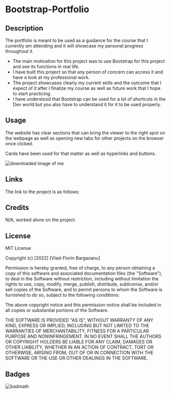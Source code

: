 # Bootstrap-Portfolio

## Description

The portfolio is meant to be used as a guidance for the course that I currently am attending and it will showcase my personal progress throughout it.

- The main motivation for this project was to use Bootstrap for this project and see its functions in real life.
- I have built this project so that any person of concern can access it and have a look at my professional work.
- The project showcases clearly my current skills and the outcome that I expect of it after I finalize my course as well as future work that I hope to start practicing.
- I have understood that Bootstrap can be used for a lot of shortcuts in the Dev world but you also have to understand it for it to be used properly.


## Usage

The website has clear sections that can bring the viewer to the right spot on the webpage as well as opening new tabs for other projects on the browser once clicked.

Cards have been used for that matter as well as hyperlinks and buttons.

![downloaded image of me](https://user-images.githubusercontent.com/117217710/207464103-00288c62-014a-44e9-aa7b-a9d3a3dedc65.png)

## Links

The link to the project is as follows: 

## Credits

N/A, worked alone on the project.

## License
MIT License

Copyright (c) [2022] [Vlad-Florin Bargaoanu]

Permission is hereby granted, free of charge, to any person obtaining a copy
of this software and associated documentation files (the "Software"), to deal
in the Software without restriction, including without limitation the rights
to use, copy, modify, merge, publish, distribute, sublicense, and/or sell
copies of the Software, and to permit persons to whom the Software is
furnished to do so, subject to the following conditions:

The above copyright notice and this permission notice shall be included in all
copies or substantial portions of the Software.

THE SOFTWARE IS PROVIDED "AS IS", WITHOUT WARRANTY OF ANY KIND, EXPRESS OR
IMPLIED, INCLUDING BUT NOT LIMITED TO THE WARRANTIES OF MERCHANTABILITY,
FITNESS FOR A PARTICULAR PURPOSE AND NONINFRINGEMENT. IN NO EVENT SHALL THE
AUTHORS OR COPYRIGHT HOLDERS BE LIABLE FOR ANY CLAIM, DAMAGES OR OTHER
LIABILITY, WHETHER IN AN ACTION OF CONTRACT, TORT OR OTHERWISE, ARISING FROM,
OUT OF OR IN CONNECTION WITH THE SOFTWARE OR THE USE OR OTHER DEALINGS IN THE
SOFTWARE.


## Badges

![badmath](https://img.shields.io/github/languages/top/lernantino/badmath)


